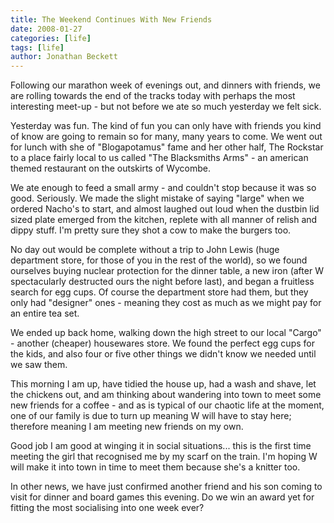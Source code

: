 ```yaml
---
title: The Weekend Continues With New Friends
date: 2008-01-27
categories: [life]
tags: [life]
author: Jonathan Beckett
---
```


Following our marathon week of evenings out, and dinners with friends, we are rolling towards the end of the tracks today with perhaps the most interesting meet-up - but not before we ate so much yesterday we felt sick.

Yesterday was fun. The kind of fun you can only have with friends you kind of know are going to remain so for many, many years to come. We went out for lunch with she of "Blogapotamus" fame and her other half, The Rockstar to a place fairly local to us called "The Blacksmiths Arms" - an american themed restaurant on the outskirts of Wycombe.

We ate enough to feed a small army - and couldn't stop because it was so good. Seriously. We made the slight mistake of saying "large" when we ordered Nacho's to start, and almost laughed out loud when the dustbin lid sized plate emerged from the kitchen, replete with all manner of relish and dippy stuff. I'm pretty sure they shot a cow to make the burgers too.

No day out would be complete without a trip to John Lewis (huge department store, for those of you in the rest of the world), so we found ourselves buying nuclear protection for the dinner table, a new iron (after W spectacularly destructed ours the night before last), and began a fruitless search for egg cups. Of course the department store had them, but they only had "designer" ones - meaning they cost as much as we might pay for an entire tea set.

We ended up back home, walking down the high street to our local "Cargo" - another (cheaper) housewares store. We found the perfect egg cups for the kids, and also four or five other things we didn't know we needed until we saw them.

This morning I am up, have tidied the house up, had a wash and shave, let the chickens out, and am thinking about wandering into town to meet some new friends for a coffee - and as is typical of our chaotic life at the moment, one of our family is due to turn up meaning W will have to stay here; therefore meaning I am meeting new friends on my own.

Good job I am good at winging it in social situations... this is the first time meeting the girl that recognised me by my scarf on the train. I'm hoping W will make it into town in time to meet them because she's a knitter too.

In other news, we have just confirmed another friend and his son coming to visit for dinner and board games this evening. Do we win an award yet for fitting the most socialising into one week ever?